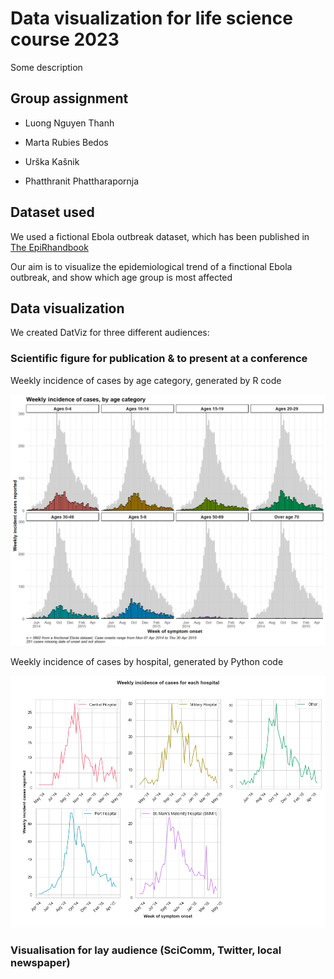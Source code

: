 # Data visualization for life science course 2023
Some description
## Group assignment

-   Luong Nguyen Thanh

-   Marta Rubies Bedos

-   Urška Kašnik

-   Phatthranit Phattharapornja

## Dataset used

We used a fictional Ebola outbreak dataset, which has been published in [The EpiRhandbook](https://epirhandbook.com/en/download-handbook-and-data.html)

Our aim is to visualize the epidemiological trend of a finctional Ebola outbreak, and show which age group is most affected

## Data visualization

We created DatViz for three different audiences:

### Scientific figure for publication & to present at a conference

Weekly incidence of cases by age category, generated by R code

![](scientific_report.png)

Weekly incidence of cases by hospital, generated by Python code

![](scientific_report_py.png)

### Visualisation for lay audience (SciComm, Twitter, local newspaper)
